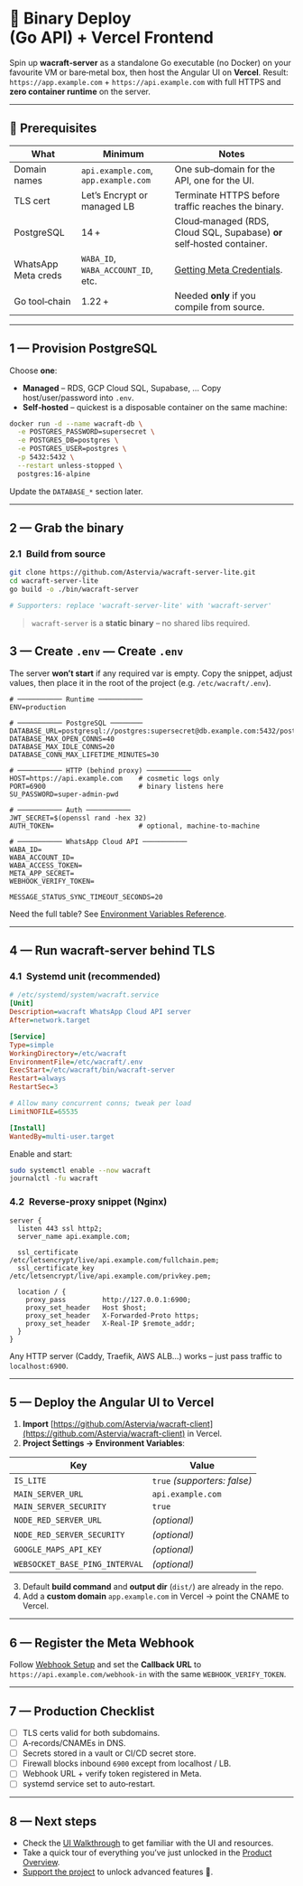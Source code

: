 # 🚀 Binary Deploy (Go API) + Vercel Frontend

Spin up **wacraft‑server** as a standalone Go executable (no Docker) on your favourite VM or
bare‑metal box, then host the Angular UI on **Vercel**.
Result: `https://app.example.com` + `https://api.example.com` with full HTTPS and **zero container runtime** on the server.

---

## 🧰 Prerequisites

| What                | Minimum                              | Notes                                                                  |
| ------------------- | ------------------------------------ | ---------------------------------------------------------------------- |
| Domain names        | `api.example.com`, `app.example.com` | One sub‑domain for the API, one for the UI.                            |
| TLS cert            | Let’s Encrypt or managed LB          | Terminate HTTPS before traffic reaches the binary.                     |
| PostgreSQL          | 14 +                                 | Cloud‑managed (RDS, Cloud SQL, Supabase) **or** self‑hosted container. |
| WhatsApp Meta creds | `WABA_ID`, `WABA_ACCOUNT_ID`, etc.   | [Getting Meta Credentials](../config/meta-setup.md).                   |
| Go tool‑chain       | 1.22 +                               | Needed **only** if you compile from source.                            |

---

## 1 — Provision PostgreSQL

Choose **one**:

- **Managed** – RDS, GCP Cloud SQL, Supabase, … Copy host/user/password into `.env`.
- **Self‑hosted** – quickest is a disposable container on the same machine:

```bash
docker run -d --name wacraft-db \
  -e POSTGRES_PASSWORD=supersecret \
  -e POSTGRES_DB=postgres \
  -e POSTGRES_USER=postgres \
  -p 5432:5432 \
  --restart unless-stopped \
  postgres:16-alpine
```

Update the `DATABASE_*` section later.

---

## 2 — Grab the binary

### 2.1 Build from source

```bash
git clone https://github.com/Astervia/wacraft-server-lite.git
cd wacraft-server-lite
go build -o ./bin/wacraft-server

# Supporters: replace 'wacraft-server-lite' with 'wacraft-server'
```

> `wacraft-server` is a **static binary** – no shared libs required.

## 3 — Create `.env` — Create `.env`

The server **won’t start** if any required var is empty.
Copy the snippet, adjust values, then place it in the root of the project (e.g. `/etc/wacraft/.env`).

```env
# ─────────── Runtime ───────────
ENV=production

# ─────────── PostgreSQL ────────
DATABASE_URL=postgresql://postgres:supersecret@db.example.com:5432/postgres
DATABASE_MAX_OPEN_CONNS=40
DATABASE_MAX_IDLE_CONNS=20
DATABASE_CONN_MAX_LIFETIME_MINUTES=30

# ─────────── HTTP (behind proxy) ───────────
HOST=https://api.example.com    # cosmetic logs only
PORT=6900                       # binary listens here
SU_PASSWORD=super‑admin‑pwd

# ─────────── Auth ───────────
JWT_SECRET=$(openssl rand -hex 32)
AUTH_TOKEN=                     # optional, machine‑to‑machine

# ─────────── WhatsApp Cloud API ───────────
WABA_ID=
WABA_ACCOUNT_ID=
WABA_ACCESS_TOKEN=
META_APP_SECRET=
WEBHOOK_VERIFY_TOKEN=

MESSAGE_STATUS_SYNC_TIMEOUT_SECONDS=20
```

Need the full table? See [Environment Variables Reference](../config/env-vars.md).

---

## 4 — Run **wacraft‑server** behind TLS

### 4.1 Systemd unit (recommended)

```ini
# /etc/systemd/system/wacraft.service
[Unit]
Description=wacraft WhatsApp Cloud API server
After=network.target

[Service]
Type=simple
WorkingDirectory=/etc/wacraft
EnvironmentFile=/etc/wacraft/.env
ExecStart=/etc/wacraft/bin/wacraft-server
Restart=always
RestartSec=3

# Allow many concurrent conns; tweak per load
LimitNOFILE=65535

[Install]
WantedBy=multi-user.target
```

Enable and start:

```bash
sudo systemctl enable --now wacraft
journalctl -fu wacraft
```

### 4.2 Reverse‑proxy snippet (Nginx)

```nginx
server {
  listen 443 ssl http2;
  server_name api.example.com;

  ssl_certificate     /etc/letsencrypt/live/api.example.com/fullchain.pem;
  ssl_certificate_key /etc/letsencrypt/live/api.example.com/privkey.pem;

  location / {
    proxy_pass         http://127.0.0.1:6900;
    proxy_set_header   Host $host;
    proxy_set_header   X-Forwarded-Proto https;
    proxy_set_header   X-Real-IP $remote_addr;
  }
}
```

Any HTTP server (Caddy, Traefik, AWS ALB…) works – just pass traffic to `localhost:6900`.

---

## 5 — Deploy the Angular UI to Vercel

1. **Import** [https://github.com/Astervia/wacraft-client](https://github.com/Astervia/wacraft-client) in Vercel.
2. **Project Settings → Environment Variables**:

| Key                            | Value                        |
| ------------------------------ | ---------------------------- |
| `IS_LITE`                      | `true` *(supporters: false)* |
| `MAIN_SERVER_URL`              | `api.example.com`            |
| `MAIN_SERVER_SECURITY`         | `true`                       |
| `NODE_RED_SERVER_URL`          | _(optional)_                 |
| `NODE_RED_SERVER_SECURITY`     | _(optional)_                 |
| `GOOGLE_MAPS_API_KEY`          | _(optional)_                 |
| `WEBSOCKET_BASE_PING_INTERVAL` | _(optional)_                 |

3. Default **build command** and **output dir** (`dist/`) are already in the repo.
4. Add a **custom domain** `app.example.com` in Vercel → point the CNAME to Vercel.

---

## 6 — Register the Meta Webhook

Follow [Webhook Setup](../config/webhook-setup.md) and set the **Callback URL** to
`https://api.example.com/webhook-in` with the same `WEBHOOK_VERIFY_TOKEN`.

---

## 7 — Production Checklist

- [ ] TLS certs valid for both subdomains.
- [ ] A‑records/CNAMEs in DNS.
- [ ] Secrets stored in a vault or CI/CD secret store.
- [ ] Firewall blocks inbound `6900` except from localhost / LB.
- [ ] Webhook URL + verify token registered in Meta.
- [ ] systemd service set to auto‑restart.

---

## 8 — Next steps

- Check the [UI Walkthrough](../guide/ui.md) to get familiar with the UI and resources.
- Take a quick tour of everything you’ve just unlocked in the [Product Overview](../guide/overview.md).
- [Support the project](../support/plans.md) to unlock advanced features 💎.

